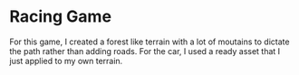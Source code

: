 # Racing Game 
For this game, I created a forest like terrain with a lot of moutains to dictate the path rather than adding roads. For the car, I used a ready asset that I just applied to my own terrain. 

